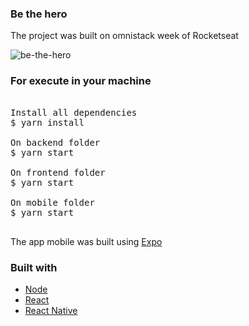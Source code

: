 ﻿### Be the hero
The project was built on omnistack week of Rocketseat
<br>

![be-the-hero](https://user-images.githubusercontent.com/28275815/83414469-fb7ee800-a3f3-11ea-9ddf-26513c1b9bf4.png)
### For execute in your machine
<pre>

Install all dependencies
$ yarn install

On backend folder
$ yarn start

On frontend folder
$ yarn start

On mobile folder
$ yarn start

</pre>

The app mobile was built using <a href="https://expo.io/">Expo</a>
<br />
### Built with
<ul>
  <li><a href="https://nodejs.org/en/">Node</a></li>
  <li><a href="https://reactjs.org/">React</a></li>
  <li><a href="https://reactnative.dev/">React Native</a></li>
<ul>
